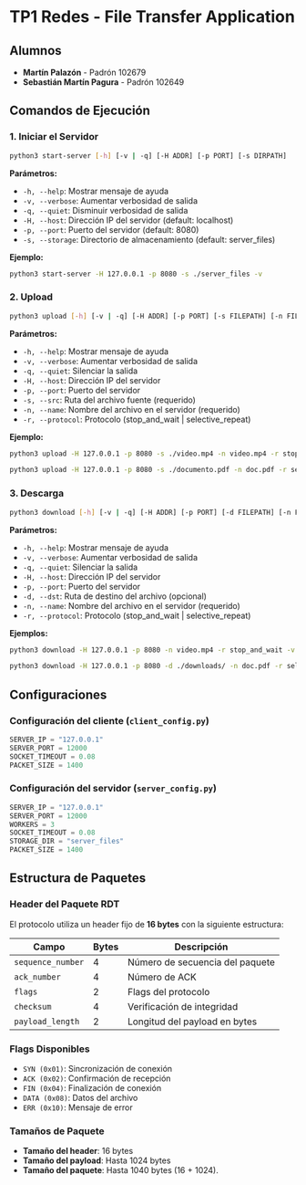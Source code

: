 # TP1 Redes - File Transfer Application

## Alumnos
- **Martín Palazón** - Padrón 102679
- **Sebastián Martín Pagura** - Padrón 102649

## Comandos de Ejecución

### 1. Iniciar el Servidor
```bash
python3 start-server [-h] [-v | -q] [-H ADDR] [-p PORT] [-s DIRPATH]
```

**Parámetros:**
- `-h, --help`: Mostrar mensaje de ayuda
- `-v, --verbose`: Aumentar verbosidad de salida
- `-q, --quiet`: Disminuir verbosidad de salida
- `-H, --host`: Dirección IP del servidor (default: localhost)
- `-p, --port`: Puerto del servidor (default: 8080)
- `-s, --storage`: Directorio de almacenamiento (default: server_files)

**Ejemplo:**
```bash
python3 start-server -H 127.0.0.1 -p 8080 -s ./server_files -v
```

### 2. Upload
```bash
python3 upload [-h] [-v | -q] [-H ADDR] [-p PORT] [-s FILEPATH] [-n FILENAME] [-r PROTOCOL]
```

**Parámetros:**
- `-h, --help`: Mostrar mensaje de ayuda
- `-v, --verbose`: Aumentar verbosidad de salida
- `-q, --quiet`: Silenciar la salida
- `-H, --host`: Dirección IP del servidor
- `-p, --port`: Puerto del servidor
- `-s, --src`: Ruta del archivo fuente (requerido)
- `-n, --name`: Nombre del archivo en el servidor (requerido)
- `-r, --protocol`: Protocolo (stop_and_wait | selective_repeat)

**Ejemplo:**
```bash
python3 upload -H 127.0.0.1 -p 8080 -s ./video.mp4 -n video.mp4 -r stop_and_wait -v

python3 upload -H 127.0.0.1 -p 8080 -s ./documento.pdf -n doc.pdf -r selective_repeat
```

### 3. Descarga
```bash
python3 download [-h] [-v | -q] [-H ADDR] [-p PORT] [-d FILEPATH] [-n FILENAME] [-r PROTOCOL]
```

**Parámetros:**
- `-h, --help`: Mostrar mensaje de ayuda
- `-v, --verbose`: Aumentar verbosidad de salida
- `-q, --quiet`: Silenciar la salida
- `-H, --host`: Dirección IP del servidor
- `-p, --port`: Puerto del servidor
- `-d, --dst`: Ruta de destino del archivo (opcional)
- `-n, --name`: Nombre del archivo en el servidor (requerido)
- `-r, --protocol`: Protocolo (stop_and_wait | selective_repeat)

**Ejemplos:**
```bash
python3 download -H 127.0.0.1 -p 8080 -n video.mp4 -r stop_and_wait -v

python3 download -H 127.0.0.1 -p 8080 -d ./downloads/ -n doc.pdf -r selective_repeat
```


## Configuraciones

### Configuración del cliente (`client_config.py`)
```python
SERVER_IP = "127.0.0.1"   
SERVER_PORT = 12000       
SOCKET_TIMEOUT = 0.08     
PACKET_SIZE = 1400
```

### Configuración del servidor (`server_config.py`)
```python
SERVER_IP = "127.0.0.1"
SERVER_PORT = 12000
WORKERS = 3
SOCKET_TIMEOUT = 0.08
STORAGE_DIR = "server_files"
PACKET_SIZE = 1400
```

## Estructura de Paquetes

### Header del Paquete RDT
El protocolo utiliza un header fijo de **16 bytes** con la siguiente estructura:

| Campo | Bytes | Descripción |
|-------|-------|-------------|
| `sequence_number` | 4 | Número de secuencia del paquete |
| `ack_number` | 4 | Número de ACK |
| `flags` | 2 | Flags del protocolo |
| `checksum` | 4 | Verificación de integridad |
| `payload_length` | 2 | Longitud del payload en bytes |

### Flags Disponibles
- `SYN (0x01)`: Sincronización de conexión
- `ACK (0x02)`: Confirmación de recepción
- `FIN (0x04)`: Finalización de conexión
- `DATA (0x08)`: Datos del archivo
- `ERR (0x10)`: Mensaje de error

### Tamaños de Paquete
- **Tamaño del header**: 16 bytes
- **Tamaño del payload**: Hasta 1024 bytes
- **Tamaño del paquete**: Hasta 1040 bytes (16 + 1024).

